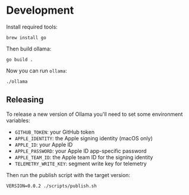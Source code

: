# Development

Install required tools:

```
brew install go
```

Then build ollama:

```
go build .
```

Now you can run `ollama`:

```
./ollama
```

## Releasing

To release a new version of Ollama you'll need to set some environment variables:

* `GITHUB_TOKEN`: your GitHub token
* `APPLE_IDENTITY`: the Apple signing identity (macOS only)
* `APPLE_ID`: your Apple ID
* `APPLE_PASSWORD`: your Apple ID app-specific password
* `APPLE_TEAM_ID`: the Apple team ID for the signing identity
* `TELEMETRY_WRITE_KEY`: segment write key for telemetry

Then run the publish script with the target version:

```
VERSION=0.0.2 ./scripts/publish.sh
```




